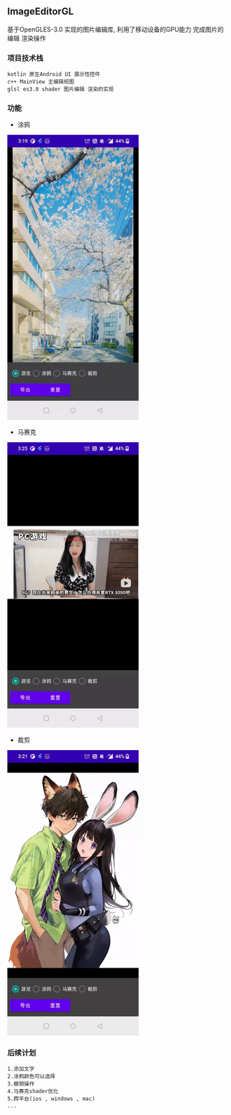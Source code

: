 ## ImageEditorGL
基于OpenGLES-3.0 实现的图片编辑库, 利用了移动设备的GPU能力 完成图片的编辑 渲染操作

### 项目技术栈
    kotlin 原生Android UI 展示性控件
    c++ MainView 主编辑视图
    glsl es3.0 shader 图片编辑 渲染的实现

### 功能
- 涂鸦
<img width="300" src="https://github.com/siwangqishiq/ImageEditorGL/blob/master/media/paint.webp">

- 马赛克
<img width="300" src="https://github.com/siwangqishiq/ImageEditorGL/blob/master/media/mosaic.webp">

- 裁剪
<img width="300" src="https://github.com/siwangqishiq/ImageEditorGL/blob/master/media/clip.webp">

### 后续计划
    1.添加文字
    2.涂鸦颜色可以选择
    3.撤销操作
    4.马赛克shader优化
    5.跨平台(ios , windows , mac)
    ...





